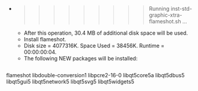 * >>>>>>>>> Running inst-std-graphic-xtra-flameshot.sh ...
  * After this operation, 30.4 MB of additional disk space will be used.
  * Install flameshot.
  * Disk size = 4077316K. Space Used = 38456K. Runtime = 00:00:00:04.
  * The following NEW packages will be installed:
  ```bash
flameshot libdouble-conversion1 libpcre2-16-0 libqt5core5a libqt5dbus5
libqt5gui5 libqt5network5 libqt5svg5 libqt5widgets5
  ```
